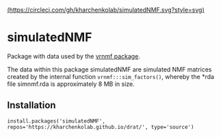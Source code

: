 [(https://circleci.com/gh/kharchenkolab/simulatedNMF.svg?style=svg)](https://app.circleci.com/pipelines/github/kharchenkolab/simulatedNMF)

# simulatedNMF

Package with data used by the [vrnmf package](https://github.com/kharchenkolab/vrnmf).

The data within this package simulatedNMF are simulated NMF matrices created by the internal function `vrnmf:::sim_factors()`, whereby the *rda file simnmf.rda is approximately 8 MB in size.

 
## Installation

```
install.packages('simulatedNMF', repos='https://kharchenkolab.github.io/drat/', type='source')
```
